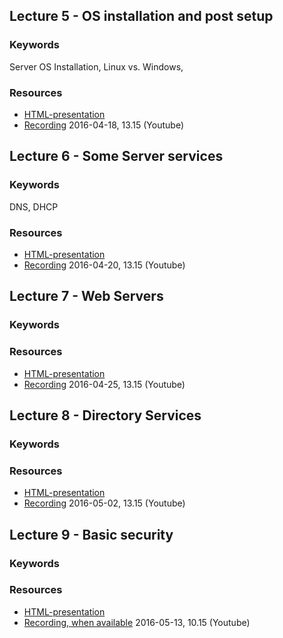 ## Lecture 5 - OS installation and post setup
### Keywords
Server OS Installation, Linux vs. Windows,

### Resources
- [HTML-presentation](https://cdn.rawgit.com/1dv031/syllabus/master/lectures/part_3/05_Installation-and-Post-Setup/index.html)
- [Recording](https://www.youtube.com/watch?v=Yh_A6E9EaL8&index=5&list=PLSWJPPj5sKmoXtn9BfzpduajP0y_fHFOd) 2016-04-18, 13.15 (Youtube)


## Lecture 6 - Some Server services
### Keywords
DNS, DHCP

### Resources
- [HTML-presentation](https://cdn.rawgit.com/1dv031/syllabus/master/lectures/part_3/06_Server-Services/index.html)
- [Recording](https://www.youtube.com/watch?v=nIAOuSjVolo&list=PLSWJPPj5sKmoXtn9BfzpduajP0y_fHFOd&index=6) 2016-04-20, 13.15 (Youtube)


## Lecture 7 - Web Servers
### Keywords


### Resources
- [HTML-presentation](https://cdn.rawgit.com/1dv031/syllabus/master/lectures/part_3/07_Web-Servers/index.html)
- [Recording](https://www.youtube.com/watch?v=Q93DE5msCEg&index=9&list=PLSWJPPj5sKmoXtn9BfzpduajP0y_fHFOd) 2016-04-25, 13.15 (Youtube)

## Lecture 8 - Directory Services
### Keywords


### Resources
- [HTML-presentation](https://cdn.rawgit.com/1dv031/syllabus/master/lectures/part_3/08_Directory-Services/index.html)
- [Recording](https://www.youtube.com/watch?v=bWfU8ojeUZo&list=PLSWJPPj5sKmoXtn9BfzpduajP0y_fHFOd&index=8) 2016-05-02, 13.15 (Youtube)


## Lecture 9 - Basic security
### Keywords


### Resources
- [HTML-presentation](#)
- [Recording, when available](#) 2016-05-13, 10.15 (Youtube)
